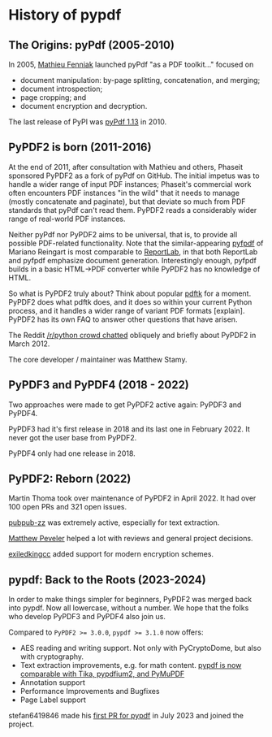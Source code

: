 # History of pypdf

## The Origins: pyPdf (2005-2010)

In 2005, [Mathieu Fenniak] launched pyPdf "as a PDF toolkit..."
focused on

-   document manipulation: by-page splitting, concatenation, and
    merging;
-   document introspection;
-   page cropping; and
-   document encryption and decryption.

The last release of PyPI was [pyPdf 1.13](https://pypi.org/project/pyPdf/#history)
in 2010.

## PyPDF2 is born (2011-2016)

At the end of 2011, after consultation with Mathieu and others, Phaseit
sponsored PyPDF2 as a fork of pyPdf on GitHub. The initial impetus was
to handle a wider range of input PDF instances; Phaseit\'s commercial
work often encounters PDF instances \"in the wild\" that it needs to
manage (mostly concatenate and paginate), but that deviate so much from
PDF standards that pyPdf can\'t read them. PyPDF2 reads a considerably
wider range of real-world PDF instances.

Neither pyPdf nor PyPDF2 aims to be universal, that is, to provide all
possible PDF-related functionality. Note that the similar-appearing
[pyfpdf] of Mariano Reingart is most comparable to [ReportLab], in that
both ReportLab and pyfpdf emphasize document generation. Interestingly
enough, pyfpdf builds in a basic HTML→PDF converter while PyPDF2 has no
knowledge of HTML.

So what is PyPDF2 truly about? Think about popular [pdftk] for a moment.
PyPDF2 does what pdftk does, and it does so within your current Python
process, and it handles a wider range of variant PDF formats
\[explain\]. PyPDF2 has its own FAQ to answer other questions that have
arisen.

The Reddit [/r/python crowd chatted] obliquely and briefly about PyPDF2
in March 2012.

The core developer / maintainer was Matthew Stamy.

## PyPDF3 and PyPDF4 (2018 - 2022)

Two approaches were made to get PyPDF2 active again: PyPDF3 and PyPDF4.

PyPDF3 had it's first release in 2018 and its last one in February 2022.
It never got the user base from PyPDF2.

PyPDF4 only had one release in 2018.

## PyPDF2: Reborn (2022)

Martin Thoma took over maintenance of PyPDF2 in April 2022. It had over 100
open PRs and 321 open issues.

[pubpub-zz](https://github.com/pubpub-zz) was extremely active, especially
for text extraction.

[Matthew Peveler](https://github.com/MasterOdin) helped a lot with reviews
and general project decisions.

[exiledkingcc](https://github.com/exiledkingcc) added support for modern
encryption schemes.


## pypdf: Back to the Roots (2023-2024)

In order to make things simpler for beginners, PyPDF2 was merged back into
pypdf. Now all lowercase, without a number. We hope that the folks who
develop PyPDF3 and PyPDF4 also join us.

Compared to `PyPDF2 >= 3.0.0`, `pypdf >= 3.1.0` now offers:

* AES reading and writing support. Not only with PyCryptoDome, but also with cryptography.
* Text extraction improvements, e.g. for math content. [pypdf is now comparable with Tika, pypdfium2, and PyMuPDF](https://github.com/py-pdf/benchmarks)
* Annotation support
* Performance Improvements and Bugfixes
* Page Label support

stefan6419846 made his [first PR for pypdf](https://github.com/py-pdf/pypdf/pull/2022)
in July 2023 and joined the project.


  [Mathieu Fenniak]: https://mathieu.fenniak.net/
  [pyfpdf]: https://github.com/reingart/pyfpdf
  [ReportLab]: https://www.reportlab.com/software/opensource/rl-toolkit/
  [pdftk]: https://www.pdflabs.com/tools/pdftk-the-pdf-toolkit/https://www.pdflabs.com/tools/pdftk-the-pdf-toolkit/
  [/r/python crowd chatted]: https://www.reddit.com/r/Python/comments/qsvfm/pypdf2_updates_pypdf_pypdf2_is_an_opensource/
